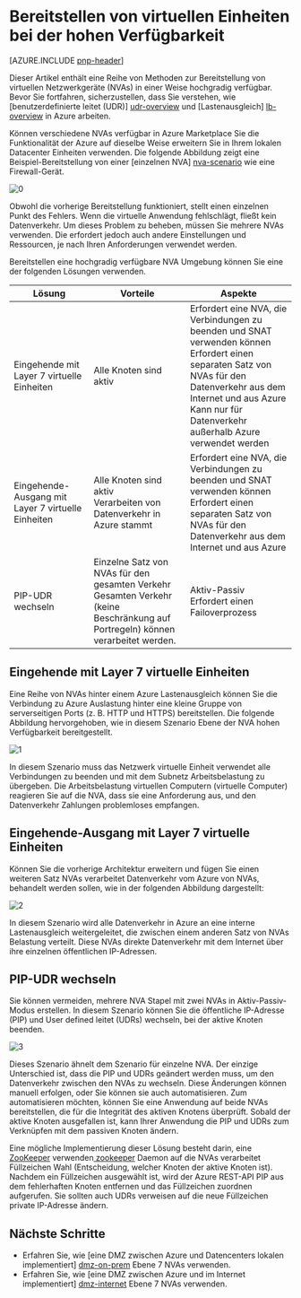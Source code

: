 <properties
   pageTitle="Bereitstellen von virtuellen Einheiten in hohen Verfügbarkeit | Microsoft Azure"
   description="So virtuelle Netzwerkgeräte in hohen Verfügbarkeit bereitstellen."
   services=""
   documentationCenter="na"
   authors="telmosampaio"
   manager="christb"
   editor=""
   tags=""/>

<tags
   ms.service="guidance"
   ms.devlang="na"
   ms.topic="article"
   ms.tgt_pltfrm="na"
   ms.workload="na"
   ms.date="09/21/2016"
   ms.author="telmos"/>

# <a name="deploying-virtual-appliances-in-high-availability"></a>Bereitstellen von virtuellen Einheiten bei der hohen Verfügbarkeit

[AZURE.INCLUDE [pnp-header](../../includes/guidance-pnp-header-include.md)]

Dieser Artikel enthält eine Reihe von Methoden zur Bereitstellung von virtuellen Netzwerkgeräte (NVAs) in einer Weise hochgradig verfügbar. Bevor Sie fortfahren, sicherzustellen, dass Sie verstehen, wie [benutzerdefinierte leitet (UDR)] [ udr-overview] und [Lastenausgleich] [ lb-overview] in Azure arbeiten.

Können verschiedene NVAs verfügbar in Azure Marketplace Sie die Funktionalität der Azure auf dieselbe Weise erweitern Sie in Ihrem lokalen Datacenter Einheiten verwenden. Die folgende Abbildung zeigt eine Beispiel-Bereitstellung von einer [einzelnen NVA] [ nva-scenario] wie eine Firewall-Gerät. 

![[0]][0]

Obwohl die vorherige Bereitstellung funktioniert, stellt einen einzelnen Punkt des Fehlers. Wenn die virtuelle Anwendung fehlschlägt, fließt kein Datenverkehr. Um dieses Problem zu beheben, müssen Sie mehrere NVAs verwenden. Die erfordert jedoch auch andere Einstellungen und Ressourcen, je nach Ihren Anforderungen verwendet werden.

Bereitstellen eine hochgradig verfügbare NVA Umgebung können Sie eine der folgenden Lösungen verwenden.

|Lösung|Vorteile|Aspekte|
|---|---|---|
|Eingehende mit Layer 7 virtuelle Einheiten|Alle Knoten sind aktiv|Erfordert eine NVA, die Verbindungen zu beenden und SNAT verwenden können<br/>Erfordert einen separaten Satz von NVAs für den Datenverkehr aus dem Internet und aus Azure<br/>Kann nur für Datenverkehr außerhalb Azure verwendet werden|
|Eingehende-Ausgang mit Layer 7 virtuelle Einheiten|Alle Knoten sind aktiv<br/>Verarbeiten von Datenverkehr in Azure stammt |Erfordert eine NVA, die Verbindungen zu beenden und SNAT verwenden können<br/>Erfordert einen separaten Satz von NVAs für den Datenverkehr aus dem Internet und aus Azure|
|PIP-UDR wechseln|Einzelne Satz von NVAs für den gesamten Verkehr<br/>Gesamten Verkehr (keine Beschränkung auf Portregeln) können verarbeitet werden.|Aktiv-Passiv<br/>Erfordert einen Failoverprozess|

## <a name="ingress-with-layer-7-virtual-appliances"></a>Eingehende mit Layer 7 virtuelle Einheiten
Eine Reihe von NVAs hinter einem Azure Lastenausgleich können Sie die Verbindung zu Azure Auslastung hinter eine kleine Gruppe von serverseitigen Ports (z. B. HTTP und HTTPS) bereitstellen. Die folgende Abbildung hervorgehoben, wie in diesem Szenario Ebene der NVA hohen Verfügbarkeit bereitgestellt.

![[1]][1]

In diesem Szenario muss das Netzwerk virtuelle Einheit verwendet alle Verbindungen zu beenden und mit dem Subnetz Arbeitsbelastung zu übergeben. Die Arbeitsbelastung virtuellen Computern (virtuelle Computer) reagieren Sie auf die NVA, dass sie eine Anforderung aus, und den Datenverkehr Zahlungen problemloses empfangen. 

## <a name="ingress-egress-with-layer-7-virtual-appliances"></a>Eingehende-Ausgang mit Layer 7 virtuelle Einheiten
Können Sie die vorherige Architektur erweitern und fügen Sie einen weiteren Satz NVAs verarbeitet Datenverkehr vom Azure von NVAs, behandelt werden sollen, wie in der folgenden Abbildung dargestellt:

![[2]][2]

In diesem Szenario wird alle Datenverkehr in Azure an eine interne Lastenausgleich weitergeleitet, die zwischen einem anderen Satz von NVAs Belastung verteilt. Diese NVAs direkte Datenverkehr mit dem Internet über ihre einzelnen öffentlichen IP-Adressen. 

## <a name="pip-udr-switch"></a>PIP-UDR wechseln
Sie können vermeiden, mehrere NVA Stapel mit zwei NVAs in Aktiv-Passiv-Modus erstellen. In diesem Szenario können Sie die öffentliche IP-Adresse (PIP) und User defined leitet (UDRs) wechseln, bei der aktive Knoten beenden.  

![[3]][3]

Dieses Szenario ähnelt dem Szenario für einzelne NVA. Der einzige Unterschied ist, dass die PIP und UDRs geändert werden muss, um den Datenverkehr zwischen den NVAs zu wechseln. Diese Änderungen können manuell erfolgen, oder Sie können sie auch automatisieren. Zum automatisieren möchten, können Sie eine Anwendung auf beide NVAs bereitstellen, die für die Integrität des aktiven Knotens überprüft. Sobald der aktive Knoten ausgefallen ist, kann Ihrer Anwendung die PIP und UDRs zum Verknüpfen mit dem passiven Knoten ändern.

Eine mögliche Implementierung dieser Lösung besteht darin, eine [ZooKeeper] verwenden[ zookeeper] Daemon auf die NVAs verarbeitet Füllzeichen Wahl (Entscheidung, welcher Knoten der aktive Knoten ist). Nachdem ein Füllzeichen ausgewählt ist, wird der Azure REST-API PIP aus dem fehlerhaften Knoten entfernen und das Füllzeichen zuordnen aufgerufen. Sie sollten auch UDRs verweisen auf die neue Füllzeichen private IP-Adresse ändern.

## <a name="next-steps"></a>Nächste Schritte

- Erfahren Sie, wie [eine DMZ zwischen Azure und Datencenters lokalen implementiert] [ dmz-on-prem] Ebene 7 NVAs verwenden.
- Erfahren Sie, wie [eine DMZ zwischen Azure und im Internet implementiert] [ dmz-internet] Ebene 7 NVAs verwenden.

<!-- links -->
[udr-overview]: ../virtual-network/virtual-networks-udr-overview.md
[lb-overview]: ../load-balancer/load-balancer-overview.md
[zookeeper]: https://zookeeper.apache.org/
[nva-scenario]: ../virtual-network/virtual-network-scenario-udr-gw-nva.md
[dmz-on-prem]: guidance-iaas-ra-secure-vnet-hybrid.md
[dmz-internet]: guidance-iaas-ra-secure-vnet-dmz.md

<!-- images -->
[0]: ./media/guidance-nva-ha/single-nva.png "Einzelne NVA Architektur"
[1]: ./media/guidance-nva-ha/l7-ingress.png "Eingehende Ebene 7"
[2]: ./media/guidance-nva-ha/l7-ingress-egress.png "Ebene 7 eingehende und Ausgang"
[3]: ./media/guidance-nva-ha/active-passive.png "Aktiven passiven Knoten"